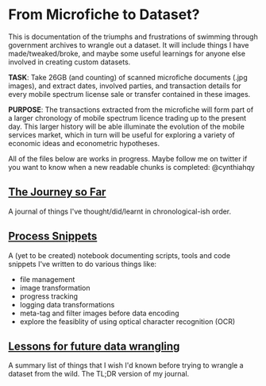 # From Microfiche to Dataset?

This is documentation of the triumphs and frustrations of swimming through government archives to wrangle out a dataset. It will include things I have made/tweaked/broke, and maybe some useful learnings for anyone else involved in creating custom datasets. 

**TASK**: Take 26GB (and counting) of scanned microfiche documents (.jpg images), and extract dates, involved parties, and transaction details for every mobile spectrum license sale or transfer contained in these images.

**PURPOSE**: The transactions extracted from the microfiche will form part of a larger chronology of mobile spectrum licence trading up to the present day. This larger history will be able illuminate the evolution of the mobile services market, which in turn will be useful for exploring a variety of economic ideas and econometric hypotheses. 

All of the files below are works in progress. Maybe follow me on twitter if you want to know when a new readable chunks is completed: @cynthiahqy

## [The Journey so Far](journal.md)

A journal of things I've thought/did/learnt in chronological-ish order.   

## [Process Snippets](experiments.ipynb)

A (yet to be created) notebook documenting scripts, tools and code snippets I've written to do various things like:

- file management
- image transformation
- progress tracking
- logging data transformations
- meta-tag and filter images before data encoding
- explore the feasiblity of using optical character recognition (OCR) 

## [Lessons for future data wrangling](learning.md)

A summary list of things that I wish I'd known before trying to wrangle a dataset from the wild. The TL;DR version of my journal. 
